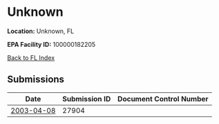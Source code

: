 # Unknown

**Location:** Unknown, FL

**EPA Facility ID:** 100000182205

[Back to FL Index](../../index.md)

## Submissions

| Date | Submission ID | Document Control Number |
|------|--------------|-------------------------|
| [2003-04-08](submissions/27904.md) | 27904 |  |

